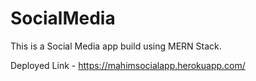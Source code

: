 # SocialMedia

This is a Social Media app build using MERN Stack.

Deployed Link - https://mahimsocialapp.herokuapp.com/
